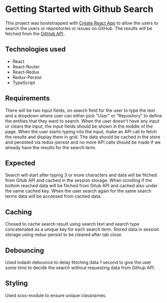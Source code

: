 # Getting Started with Github Search

This project was bootstrapped with [Create React App](https://github.com/facebook/create-react-app) to allow the users to search the users or repositories or issues on GitHub. The results will be fetched from the [GitHub API](https://docs.github.com/en/rest/reference/search)..

## Technologies used

  - React
  - React-Router
  - React-Redux
  - Redux-Persist
  - TypeScript

## Requirements

There will be two input fields, on search field for the user to type the text and a dropdown where user can either pick "User" or "Repository" to define the entities that they want to search. When the user doesn't have any input or clears the input, the input fields should be shown in the middle of the page.
When the user starts typing into the input, make an API call to fetch the results and display them in grid. The data should be cached in the store and persisted via redux-persist and no more API calls should be made if we already have the results for the search term.

## Expected

Search will start after typing 3 or more characters and data will be fitched from Gitub API and cached in the session storage.
When scrolling if the bottom reached data will be fitched from Gitub API and cached also under the same cached key.
When the user search again for the same search terms data will be accessed from cached data.

## Caching

Chosed to cache search result using search text and search type concatenated as a unique key for each search term.
Stored data in session storage using redux-persist to be cleared after tab close.

## Debouncing

Used lodash debounce to delay fetching data 1 second to give the user some time to decide the search without requesting data from Githup API.

## Styling

Used scss-module to ensure unique classnames.
